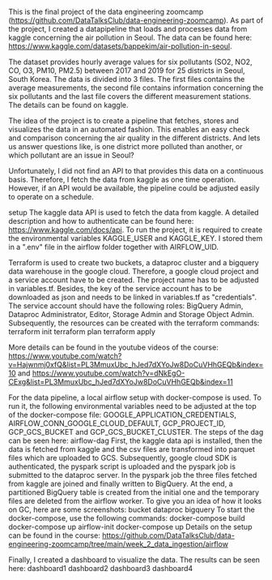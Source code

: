 This is the final project of the data engineering zoomcamp (https://github.com/DataTalksClub/data-engineering-zoomcamp). As part of the project, I created a datapipeline that loads and processes data from kaggle concerning the air pollution in Seoul. The data can be found here: https://www.kaggle.com/datasets/bappekim/air-pollution-in-seoul.

The dataset provides hourly average values for six pollutants (SO2, NO2, CO, O3, PM10, PM2.5) between 2017 and 2019 for 25 districts in Seoul, South Korea. The data is divided into 3 files. The first files contains the average measurements, the second file contains information concerning the six pollutants and the last file covers the different measurement stations. The details can be found on kaggle.

The idea of the project is to create a pipeline that fetches, stores and visualizes the data in an automated fashion. This enables an easy check and comparison concerning the air quality in the different districts. And lets us answer questions like, is one district more polluted than another, or which pollutant are an issue in Seoul?

Unfortunately, I did not find an API to that provides this data on a continuous basis. Therefore, I fetch the data from kaggle as one time operation. However, if an API would be available, the pipeline could be adjusted easily to operate on a schedule.

setup
The kaggle data API is used to fetch the data from kaggle. A detailed description and how to authenticate can be found here: https://www.kaggle.com/docs/api. To run the project, it is required to create the environmental variables KAGGLE_USER and KAGGLE_KEY. I stored them in a ".env" file in the airflow folder together with AIRFLOW_UID.

Terraform is used to create two buckets, a dataproc cluster and a bigquery data warehouse in the google cloud. Therefore, a google cloud project and a service account have to be created. The project name has to be adjusted in variables.tf. Besides, the key of the service account has to be downloaded as json and needs to be linked in variables.tf as "credentials". The service account should have the following roles: BigQuery Admin, Dataproc Administrator, Editor, Storage Admin and Storage Object Admin. Subsequently, the resources can be created with the terraform commands: terraform init terraform plan terraform apply

More details can be found in the youtube videos of the course: https://www.youtube.com/watch?v=Hajwnmj0xfQ&list=PL3MmuxUbc_hJed7dXYoJw8DoCuVHhGEQb&index=10 and https://www.youtube.com/watch?v=dNkEgO-CExg&list=PL3MmuxUbc_hJed7dXYoJw8DoCuVHhGEQb&index=11

For the data pipeline, a local airflow setup with docker-compose is used. To run it, the following environmental variables need to be adjusted at the top of the docker-compose file: GOOGLE_APPLICATION_CREDENTIALS, AIRFLOW_CONN_GOOGLE_CLOUD_DEFAULT, GCP_PROJECT_ID, GCP_GCS_BUCKET and GCP_GCS_BUCKET_CLUSTER. The steps of the dag can be seen here: airflow-dag First, the kaggle data api is installed, then the data is fetched from kaggle and the csv files are transformed into parquet files which are uploaded to GCS. Subsequently, google cloud SDK is authenticated, the pyspark script is uploaded and the pyspark job is submitted to the dataproc server. In the pyspark job the three files fetched from kaggle are joined and finally written to BigQuery. At the end, a partitioned BigQuery table is created from the initial one and the temporary files are deleted from the airflow worker. To give you an idea of how it looks on GC, here are some screenshots: bucket dataproc bigquery To start the docker-compose, use the following commands: docker-compose build docker-compose up airflow-init docker-compose up Details on the setup can be found in the course: https://github.com/DataTalksClub/data-engineering-zoomcamp/tree/main/week_2_data_ingestion/airflow

Finally, I created a dashboard to visualize the data. The results can be seen here: dashboard1 dashboard2 dashboard3 dashboard4

